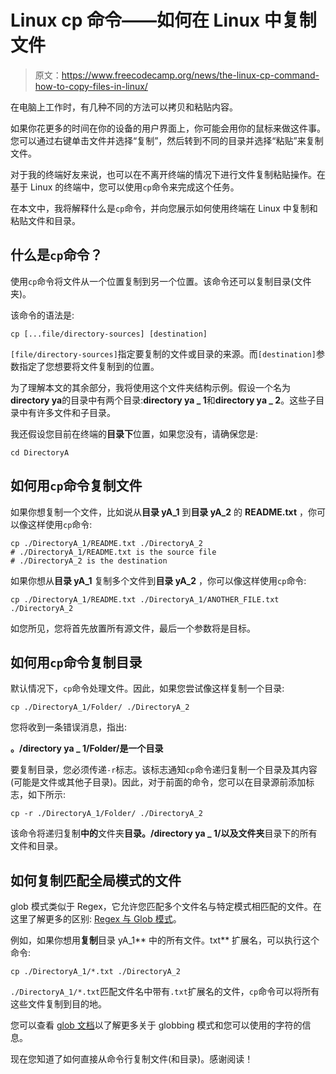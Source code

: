 # Linux cp 命令——如何在 Linux 中复制文件

> 原文：<https://www.freecodecamp.org/news/the-linux-cp-command-how-to-copy-files-in-linux/>

在电脑上工作时，有几种不同的方法可以拷贝和粘贴内容。

如果你花更多的时间在你的设备的用户界面上，你可能会用你的鼠标来做这件事。您可以通过右键单击文件并选择“复制”，然后转到不同的目录并选择“粘贴”来复制文件。

对于我的终端好友来说，也可以在不离开终端的情况下进行文件复制粘贴操作。在基于 Linux 的终端中，您可以使用`cp`命令来完成这个任务。

在本文中，我将解释什么是`cp`命令，并向您展示如何使用终端在 Linux 中复制和粘贴文件和目录。

## 什么是`cp`命令？

使用`cp`命令将文件从一个位置复制到另一个位置。该命令还可以复制目录(文件夹)。

该命令的语法是:

```
cp [...file/directory-sources] [destination] 
```

`[file/directory-sources]`指定要复制的文件或目录的来源。而`[destination]`参数指定了您想要将文件复制到的位置。

为了理解本文的其余部分，我将使用这个文件夹结构示例。假设一个名为**directory ya**的目录中有两个目录:**directory ya _ 1**和**directory ya _ 2**。这些子目录中有许多文件和子目录。

我还假设您目前在终端的**目录下**位置，如果您没有，请确保您是:

```
cd DirectoryA 
```

## 如何用`cp`命令复制文件

如果你想复制一个文件，比如说从**目录 yA_1** 到**目录 yA_2** 的 **README.txt** ，你可以像这样使用`cp`命令:

```
cp ./DirectoryA_1/README.txt ./DirectoryA_2
# ./DirectoryA_1/README.txt is the source file
# ./DirectoryA_2 is the destination 
```

如果你想从**目录 yA_1** 复制多个文件到**目录 yA_2** ，你可以像这样使用`cp`命令:

```
cp ./DirectoryA_1/README.txt ./DirectoryA_1/ANOTHER_FILE.txt ./DirectoryA_2 
```

如您所见，您将首先放置所有源文件，最后一个参数将是目标。

## 如何用`cp`命令复制目录

默认情况下，`cp`命令处理文件。因此，如果您尝试像这样复制一个目录:

```
cp ./DirectoryA_1/Folder/ ./DirectoryA_2 
```

您将收到一条错误消息，指出:

**。/directory ya _ 1/Folder/是一个目录**

要复制目录，您必须传递`-r`标志。该标志通知`cp`命令递归复制一个目录及其内容(可能是文件或其他子目录)。因此，对于前面的命令，您可以在目录源前添加标志，如下所示:

```
cp -r ./DirectoryA_1/Folder/ ./DirectoryA_2 
```

该命令将递归复制**中的**文件夹**目录。/directory ya _ 1/**以及**文件夹**目录下的所有文件和目录。

## 如何复制匹配全局模式的文件

glob 模式类似于 Regex，它允许您匹配多个文件名与特定模式相匹配的文件。在这里了解更多的区别: [Regex 与 Glob 模式](https://dillionmegida.com/p/regex-vs-glob-patterns/)。

例如，如果你想用**复制**目录 yA_1** 中的所有文件。txt** 扩展名，可以执行这个命令:

```
cp ./DirectoryA_1/*.txt ./DirectoryA_2 
```

`./DirectoryA_1/*.txt`匹配文件名中带有`.txt`扩展名的文件，`cp`命令可以将所有这些文件复制到目的地。

您可以查看 [glob 文档](https://linux.die.net/man/7/glob)以了解更多关于 globbing 模式和您可以使用的字符的信息。

现在您知道了如何直接从命令行复制文件(和目录)。感谢阅读！